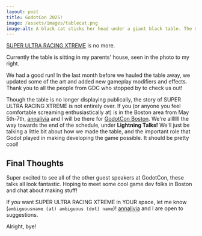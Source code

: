 ```yaml
---
layout: post
title: GodotCon 2025!
image: /assets/images/tablecat.png
image-alt: A black cat sticks her head under a giant black table. The sides of the table reach down just above the floor, so there's not a lot of room for her to squeeze under. There is a red button and some colorful lines on the surface of the table.
---
```


[SUPER ULTRA RACING XTREME](https://www.sfmoma.org/exhibition/artcade/) is no more<!--more-->.

Currently the table is sitting in my parents' house, seen in the photo to my right.

We had a good run! In the last month before we hauled the table away, we updated some of the art and added new gameplay modifiers and effects. Thank you to all the people from GDC who stopped by to check us out!

Though the table is no longer displaying publically, the story of SUPER ULTRA RACING XTREME is not entirely over. If you (or anyone you feel comfortable screaming enthusiastically at) is in the Boston area from May 5th-7th, [annalivia](https://annalivia.xyz) and I will be there for [GodotCon Boston](https://conference.godotengine.org/2025/schedule/). We're alllllll the way towards the end of the schedule, under **Lightning Talks!** We'll just be talking a little bit about how we made the table, and the important role that Godot played in making developing the game possible. It should be pretty cool!

## Final Thoughts

Super excited to see all of the other guest speakers at GodotCon, these talks all look fantastic. Hoping to meet some cool game dev folks in Boston and chat about making stuff!

If *you* want SUPER ULTRA RACING XTREME in YOUR space, let me know (`ambiguousname (at) ambiguous (dot) name`)! [annalivia](https://annalivia.xyz/) and I are open to suggestions.

Alright, bye!